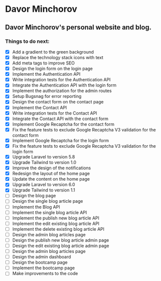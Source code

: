 # Davor Minchorov

## Davor Minchorov's personal website and blog.

### Things to do next:
- [x] Add a gradient to the green background
- [x] Replace the technology stack icons with text
- [x] Add meta tags to improve SEO
- [x] Design the login form on the login page
- [x] Implement the Authentication API
- [x] Write integration tests for the Authentication API
- [x] Integrate the Authentication API with the login form
- [x] Implement the authorization for the admin routes
- [x] Setup Bugsnag for error reporting
- [x] Design the contact form on the contact page
- [x] Implement the Contact API
- [x] Write integration tests for the Contact API
- [x] Integrate the Contact API with the contact form
- [x] Implement Google Recaptcha for the contact form
- [x] Fix the feature tests to exclude Google Recaptcha V3 validation for the contact form
- [x] Implement Google Recaptcha for the login form
- [x] Fix the feature tests to exclude Google Recaptcha V3 validation for the login form
- [x] Upgrade Laravel to version 5.8
- [x] Upgrade Tailwind to version 1.0
- [x] Improve the design of the notifications
- [x] Redesign the layout of the home page
- [x] Update the content on the home page
- [x] Upgrade Laravel to version 6.0
- [x] Upgrade Tailwind to version 1.1
- [ ] Design the blog page
- [ ] Design the single blog article page
- [ ] Implement the Blog API
- [ ] Implement the single blog article API
- [ ] Implement the publish new blog article API
- [ ] Implement the edit existing blog article API
- [ ] Implement the delete existing blog article API
- [ ] Design the admin blog articles page
- [ ] Design the publish new blog article admin page
- [ ] Design the edit existing blog article admin page
- [ ] Design the admin blog articles page
- [ ] Design the admin dashboard
- [ ] Design the bootcamp page
- [ ] Implement the bootcamp page
- [ ] Make improvements to the code
